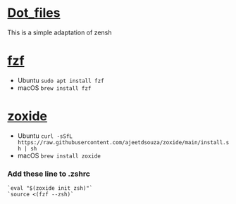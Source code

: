 # [Dot_files](https://youtu.be/y6XCebnB9gs?si=u9g03qcuPGH9sUrm)
  This is a simple adaptation of zensh
# [fzf](https://github.com/junegunn/fzf.git)

- Ubuntu
    `sudo apt install fzf`
- macOS 
    `brew install fzf`


# [zoxide](https://github.com/ajeetdsouza/zoxide.git)

- Ubuntu
    `curl -sSfL https://raw.githubusercontent.com/ajeetdsouza/zoxide/main/install.sh | sh`
- macOS 
    `brew install zoxide`
  
### Add these line to .zshrc
    `eval "$(zoxide init zsh)"`
    `source <(fzf --zsh)`


